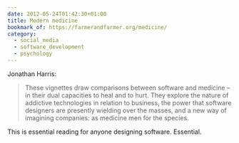 ```yaml
---
date: 2012-05-24T01:42:30+01:00
title: Modern medicine
bookmark_of: https://farmerandfarmer.org/medicine/
category:
  - social_media
  - software_development
  - psychology
---
```


Jonathan Harris:

> These vignettes draw comparisons between software and medicine – in their dual capacities to heal and to hurt. They explore the nature of addictive technologies in relation to business, the power that software designers are presently wielding over the masses, and a new way of imagining companies: as medicine men for the species.

This is essential reading for anyone designing software. Essential.
